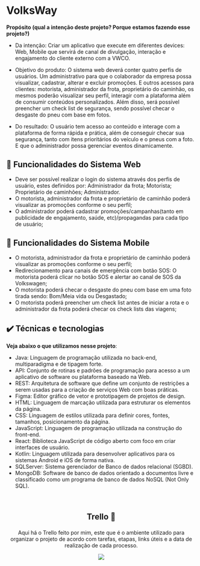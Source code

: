 # VolksWay

**Propósito (qual a intenção deste projeto? Porque estamos fazendo esse projeto?)**

- Da intenção: Criar um aplicativo que execute em diferentes devices: Web, Mobile que servirá de canal de divulgação, interação e engajamento do cliente externo com a VWCO.

- Objetivo do produto: O sistema web deverá conter quatro perfis de usuários. Um administrativo para que o colaborador da empresa possa visualizar, cadastrar, alterar e excluir promoções. E outros acessos para clientes: motorista, administrador da frota, proprietário do caminhão, os mesmos poderão visualizar seu perfil, interagir com a plataforma além de consumir conteúdos personalizados. Além disso, será possível preencher um check list de segurança, sendo possível checar o desgaste do pneu com base em fotos.

- Do resultado: O usuário tem acesso ao conteúdo e interage com a plataforma de forma rápida e prática, além de conseguir checar sua segurança, tanto com itens prioritários do veículo e o pneus com a foto. E que o administrador possa gerenciar eventos dinamicamente.


## 🔨 Funcionalidades do Sistema Web

- Deve ser possível realizar o login do sistema através dos perfis de usuário, estes definidos por: 
    Administrador da frota;
    Motorista;
    Proprietário de caminhões;
    Administrador.
- O motorista, administrador da frota e proprietário de caminhão poderá visualizar as promoções conforme o seu perfil;
- O administrador poderá cadastrar promoções/campanhas(tanto em publicidade de engajamento, saúde, etc)/propagandas para cada tipo de usuário;

## 🔨 Funcionalidades do Sistema Mobile

- O motorista, administrador da frota e proprietário de caminhão poderá visualizar as promoções conforme o seu perfil;
- Redirecionamento para canais de emergência com botão SOS: O motorista poderá clicar no botão SOS e alertar ao canal de SOS da Volkswagen;
- O motorista poderá checar o desgaste do pneu com base em uma foto tirada sendo: Bom/Meia vida ou Desgastado;
- O motorista poderá preencher um check list antes de iniciar a rota e o administrador da frota poderá checar os check lists das viagens;

## ✔️ Técnicas e tecnologias

**Veja abaixo o que utilizamos nesse projeto**:
- Java: Linguagem de programação utilizada no back-end, multiparadigma e de tipagem forte.
- API: Conjunto de rotinas e padrões de programação para acesso a um aplicativo de software ou plataforma baseado na Web.
- REST: Arquitetura de software que define um conjunto de restrições a serem usadas para a criação de serviços Web com boas práticas.
- Figma: Editor gráfico de vetor e prototipagem de projetos de design.
- HTML: Linguagem de marcação utilizada para estruturar os elementos da página.
- CSS: Linguagem de estilos utilizada para definir cores, fontes, tamanhos, posicionamento da página.
- JavaScript: Linguagem de programação utilizada na construção do front-end.
- React: Biblioteca JavaScript de código aberto com foco em criar interfaces de usuário.
- Kotlin: Linguagem utilizada para desenvolver aplicativos para os sistemas Android e iOS de forma nativa.
- SQLServer: Sistema gerenciador de Banco de dados relacional (SGBD).
- MongoDB: Software de banco de dados orientado a documentos livre e classificado como um programa de banco de dados NoSQL (Not Only SQL).

&nbsp;
&nbsp;

## <p align="center">Trello 📝</p>
<p align="center">Aqui há o Trello feito por mim, este que é o ambiente utilizado para organizar o projeto de acordo com tarefas, etapas, links úteis e a data de realização de cada processo.</p>


<p align="center"><a href="https://trello.com/b/CUwwmGUt/grupo-4-volkswagen-code"> <img src="https://img.shields.io/badge/Trello-0052CC?style=for-the-badge&logo=trello&logoColor=white" /> </a></p>
